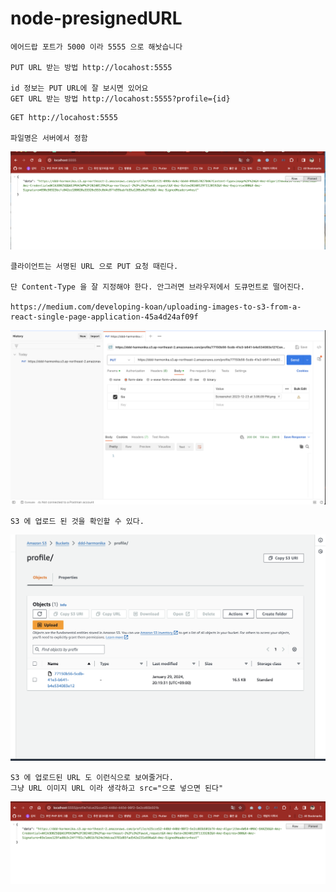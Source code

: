 # node-presignedURL

```
에어드랍 포트가 5000 이라 5555 으로 해놧습니다 

PUT URL 받는 방법 http://locahost:5555

id 정보는 PUT URL에 잘 보시면 있어요
GET URL 받는 방법 http://locahost:5555?profile={id}
```

```
GET http://locahost:5555

파일명은 서버에서 정함
```
<img src="./docs/get-url.png" />

```
클라이언트는 서명된 URL 으로 PUT 요청 때린다. 

단 Content-Type 을 잘 지정해야 한다. 안그러면 브라우저에서 도큐먼트로 떨어진다.

https://medium.com/developing-koan/uploading-images-to-s3-from-a-react-single-page-application-45a4d24af09f
```
<img src="./docs/pstman.png" />

```
S3 에 업로드 된 것을 확인할 수 있다.
```
<img src="./docs/result.png" />

```
S3 에 업로드된 URL 도 이런식으로 보여줄거다. 
그냥 URL 이미지 URL 이라 생각하고 src="으로 넣으면 된다"
```

![Alt text](see-upload-img.png)
